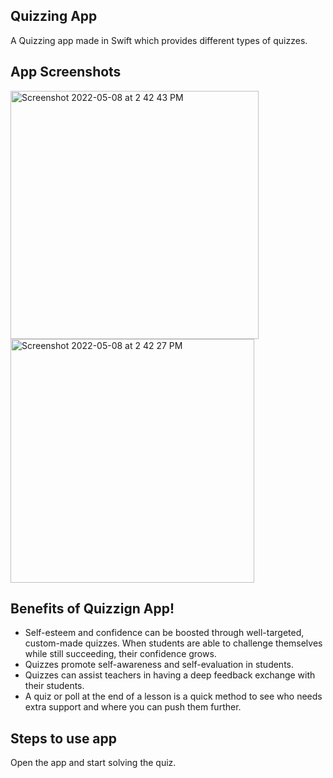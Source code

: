 ## Quizzing App
A Quizzing app made in Swift which provides different types of quizzes.

## App Screenshots

<img width="397" alt="Screenshot 2022-05-08 at 2 42 43 PM" src="https://user-images.githubusercontent.com/93306058/167289593-d757b34e-ae03-41ec-9bf9-3210c8452ec7.png"> <img width="390" alt="Screenshot 2022-05-08 at 2 42 27 PM" src="https://user-images.githubusercontent.com/93306058/167289588-5746ec29-30d5-414a-a19c-a2efd4fe2d65.png">

## Benefits of Quizzign App!
- Self-esteem and confidence can be boosted through well-targeted, custom-made quizzes. When students are able to challenge themselves while still succeeding, their confidence grows.
- Quizzes promote self-awareness and self-evaluation in students.
- Quizzes can assist teachers in having a deep feedback exchange with their students.
- A quiz or poll at the end of a lesson is a quick method to see who needs extra support and where you can push them further.

## Steps to use app
Open the app and start solving the quiz.

